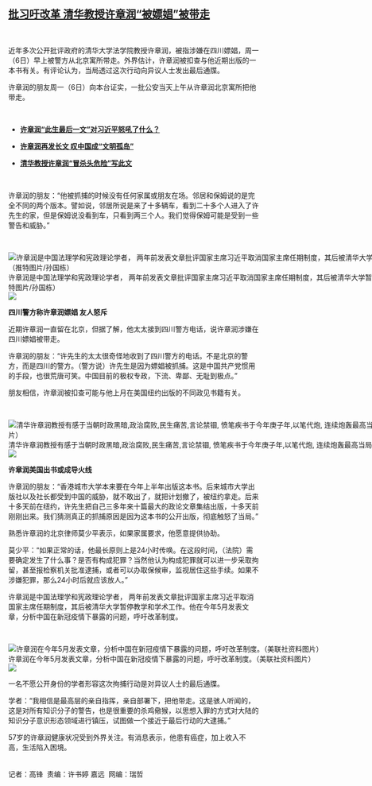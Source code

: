 <!--1594047300000-->
[批习吁改革 清华教授许章润“被嫖娼”被带走](https://www.rfa.org/mandarin/yataibaodao/renquanfazhi/gf-07062020074929.html)
------

<p> </p><p>近年多次公开批评政府的清华大学法学院教授许章润，被指涉嫌在四川嫖娼，周一（6日）早上被警方从北京寓所带走。外界估计，许章润被扣查与他近期出版的一本书有关。有评论认为，当局透过这次行动向异议人士发出最后通牒。</p><p>许章润的朋友周一（6日）向本台证实，一批公安当天上午从许章润北京寓所把他带走。</p><p> </p><ul><li><b><a class="external-link" href="http://www.rfa.org/mandarin/yataibaodao/zhengzhi/wy-02052020113209.html">许章润“此生最后一文”对习近平怒吼了什么？</a></b></li></ul><ul><li><b><a class="external-link" href="http://www.rfa.org/mandarin/yataibaodao/zhengzhi/hc-05212020110548.html">许章润再发长文 叹中国成“文明孤岛”</a></b></li></ul><ul><li><b><a class="external-link" href="http://www.rfa.org/mandarin/zhuanlan/wangluoboyi/war-04102019161241.html">清华教授许章润“冒杀头危险”写此文</a></b></li></ul><p> </p><p>许章润的朋友：“他被抓捕的时候没有任何家属或朋友在场。邻居和保姆说的是完全不同的两个版本。譬如说，邻居所说是来了十多辆车，看到二十多个人进入了许先生的家，但是保姆说没看到车，只看到两三个人。我们觉得保姆可能是受到一些警告和威胁。”</p><p> </p><p><div class="image-inline captioned" style="width:879px;"><div style="width:879px;"><img alt="许章润是中国法理学和宪政理论学者， 两年前发表文章批评国家主席习近平取消国家主席任期制度，其后被清华大学暂停教学和学术工作。（推特图片/孙国栋）" src="https://www.rfa.org/mandarin/yataibaodao/renquanfazhi/gf-07062020074929.html/Xu-Zhangrun-laughing.27.2019.png" title="许章润是中国法理学和宪政理论学者， 两年前发表文章批评国家主席习近平取消国家主席任期制度，其后被清华大学暂停教学和学术工作。（推特图片/孙国栋）"/></div><div class="image-caption"><span style="width:879px;">许章润是中国法理学和宪政理论学者， 两年前发表文章批评国家主席习近平取消国家主席任期制度，其后被清华大学暂停教学和学术工作。（推特图片/孙国栋）</span><span class="copyright"> </span></div><div id="zoomattribute"><a class="single_image" href="/mandarin/yataibaodao/renquanfazhi/gf-07062020074929.html/Xu-Zhangrun-laughing.27.2019.png" title="许章润是中国法理学和宪政理论学者， 两年前发表文章批评国家主席习近平取消国家主席任期制度，其后被清华大学暂停教学和学术工作。（推特图片/孙国栋）"><img src="/rfa_resources/graphics/icon-zoom.png"/></a></div></div></p><p><b>四川警方称许章润嫖娼 友人怒斥</b></p><p>近期许章润一直留在北京，但据了解，他太太接到四川警方电话，说许章润涉嫌在四川嫖娼被带走。</p><p>许章润的朋友：“许先生的太太很奇怪地收到了四川警方的电话。不是北京的警方，而是四川的警方。（警方说）许先生是因为嫖娼被抓捕。这是中国共产党惯用的手段，也很荒唐可笑。中国目前的极权专政，下流、卑鄙、无耻到极点。”</p><p>朋友相信，许章润被扣查可能与他上月在美国纽约出版的不同政见书籍有关。</p><p> </p><p><div class="image-inline captioned" style="width:1500px;"><div style="width:1500px;"><img alt="清华许章润教授有感于当朝时政黑暗,政治腐败,民生痛苦,言论禁锢, 愤笔疾书于今年庚子年,以笔代炮, 连续炮轰最高当局直至一尊，招致停职停薪被软禁在家。仁人志士为助他度过劫难，特在海外帮他出版一本书，书名《戊戌六章》。（推特图片）" src="https://www.rfa.org/mandarin/yataibaodao/renquanfazhi/gf-07062020074929.html/Untitled-1.jpg" title="清华许章润教授有感于当朝时政黑暗,政治腐败,民生痛苦,言论禁锢, 愤笔疾书于今年庚子年,以笔代炮, 连续炮轰最高当局直至一尊，招致停职停薪被软禁在家。仁人志士为助他度过劫难，特在海外帮他出版一本书，书名《戊戌六章》。（推特图片）"/></div><div class="image-caption"><span style="width:1500px;">清华许章润教授有感于当朝时政黑暗,政治腐败,民生痛苦,言论禁锢, 愤笔疾书于今年庚子年,以笔代炮, 连续炮轰最高当局直至一尊，招致停职停薪被软禁在家。仁人志士为助他度过劫难，特在海外帮他出版一本书，书名《戊戌六章》。（推特图片）</span><span class="copyright"> </span></div><div id="zoomattribute"><a class="single_image" href="/mandarin/yataibaodao/renquanfazhi/gf-07062020074929.html/Untitled-1.jpg" title="清华许章润教授有感于当朝时政黑暗,政治腐败,民生痛苦,言论禁锢, 愤笔疾书于今年庚子年,以笔代炮, 连续炮轰最高当局直至一尊，招致停职停薪被软禁在家。仁人志士为助他度过劫难，特在海外帮他出版一本书，书名《戊戌六章》。（推特图片）"><img src="/rfa_resources/graphics/icon-zoom.png"/></a></div></div></p><p><b>许章润美国出书或成导火线</b></p><p>许章润的朋友：“香港城市大学本来要在今年上半年出版这本书。后来城市大学出版社以及社长都受到中国的威胁，就不敢出了，就把计划撤了，被纽约拿走。后来十多天前在纽约，许先生把自己三多年来十篇最大的政论文章集结出版，十多天前刚刚出来。我们猜测真正的抓捕原因是因为这本书的公开出版，彻底触怒了当局。”</p><p>熟悉许章润的北京律师莫少平表示，如果家属要求，他愿意提供协助。</p><p>莫少平：“如果正常的话，他最长原则上是24小时传唤。在这段时间，（法院）需要确定发生了什么事？是否有构成犯罪？当然他认为构成犯罪就可以进一步采取拘留，甚至报检察机关批准逮捕，或者可以办取保候审，监视居住这些手续。如果不涉嫌犯罪，那么24小时后就应该放人。”</p><p>许章润是中国法理学和宪政理论学者， 两年前发表文章批评国家主席习近平取消国家主席任期制度，其后被清华大学暂停教学和学术工作。他在今年5月发表文章，分析中国在新冠疫情下暴露的问题，呼吁改革制度。</p><p> </p><p><div class="image-inline captioned" style="width:1500px;"><div style="width:1500px;"><img alt="许章润在今年5月发表文章，分析中国在新冠疫情下暴露的问题，呼吁改革制度。（美联社资料图片）" src="https://www.rfa.org/mandarin/yataibaodao/renquanfazhi/gf-07062020074929.html/AP_20182435141584.jpg" title="许章润在今年5月发表文章，分析中国在新冠疫情下暴露的问题，呼吁改革制度。（美联社资料图片）"/></div><div class="image-caption"><span style="width:1500px;">许章润在今年5月发表文章，分析中国在新冠疫情下暴露的问题，呼吁改革制度。（美联社资料图片）</span><span class="copyright"> </span></div><div id="zoomattribute"><a class="single_image" href="/mandarin/yataibaodao/renquanfazhi/gf-07062020074929.html/AP_20182435141584.jpg" title="许章润在今年5月发表文章，分析中国在新冠疫情下暴露的问题，呼吁改革制度。（美联社资料图片）"><img src="/rfa_resources/graphics/icon-zoom.png"/></a></div></div></p><p>一名不愿公开身份的学者形容这次拘捕行动是对异议人士的最后通牒。</p><p>学者：“我相信是最高层的亲自指挥，亲自部署下，把他带走。这是骇人听闻的，这是对所有知识分子的警告，也是很重要的杀鸡儆猴，以思想入罪的方式对大陆的知识分子意识形态领域进行镇压，试图做一个接近于最后行动的大逮捕。”</p><p>57岁的许章润健康状况受到外界关注。有消息表示，他患有癌症，加上收入不高，生活陷入困境。<br/><br/><br/>记者：高锋  责编：许书婷 嘉远  网编：瑞哲</p>
